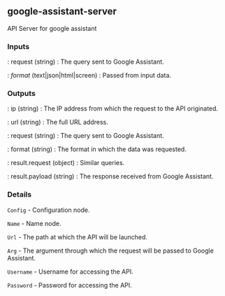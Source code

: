 ## google-assistant-server


API Server for google assistant


### Inputs

: request (string) : The query sent to Google Assistant.

: *format* (text|json|html|screen) : Passed from input data.

### Outputs

: ip (string) : The IP address from which the request to the API originated.

: url (string) : The full URL address.

: request (string) : The query sent to Google Assistant.

: format (string) : The format in which the data was requested.

: result.request (object) : Similar queries.

: result.payload (string) : The response received from Google Assistant.

### Details

`Config` - Configuration node.

`Name` - Name node.

`Url` - The path at which the API will be launched.

`Arg` - The argument through which the request will be passed to Google Assistant.

`Username` - Username for accessing the API.

`Password` - Password for accessing the API.
